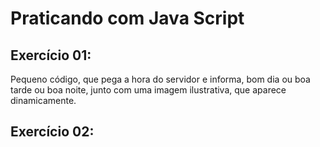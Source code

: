 # Praticando com Java Script 

## Exercício 01:

Pequeno código, que pega a hora do servidor 
e informa, bom dia ou boa tarde ou boa noite,
junto com uma imagem ilustrativa, que aparece dinamicamente.

## Exercício 02:
